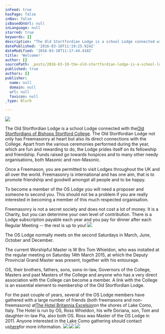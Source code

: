 ```yaml
---
inFeed: true
hasPage: false
inNav: false
isBasedOnUrl: null
inLanguage: null
starred: true
keywords: []
description: "The Old Stortfordian Lodge is a school Lodge connected with theOld Stortfordians of Bishops Stortford College.\_ The Old Stortfordian Lodge not only has Freemasonry at heart but also its direct connections with the College. Apart from the various ceremonies performed during the year, which are fun and rewarding to do, the Lodge prides itself on its fellowship and friendship. Funds raised go towards hospices and to many other needy organisations, both Masonic and non-Masonic."
datePublished: '2016-03-10T11:19:25.924Z'
dateModified: '2016-03-10T11:17:44.418Z'
title: 'Welcome!'
author: []
sourcePath: _posts/2016-03-10-the-old-stortfordian-lodge-is-a-school-lodge-connected-with.md
published: true
authors: []
publisher:
  name: null
  domain: null
  url: null
  favicon: null
_type: Blurb

---
```

![](https://s3-us-west-2.amazonaws.com/the-grid-img/p/cfbcf8221b944ba5342d269e620c784cf75b4e0a.jpg)

The Old Stortfordian Lodge is a school Lodge connected with the[Old Stortfordians of Bishops Stortford College][0].  The Old Stortfordian Lodge not only has Freemasonry at heart but also its direct connections with the College. Apart from the various ceremonies performed during the year, which are fun and rewarding to do, the Lodge prides itself on its fellowship and friendship. Funds raised go towards hospices and to many other needy organisations, both Masonic and non-Masonic.

Once a Freemason, you are permitted to visit Lodges throughout the UK and all over the world. Freemasonry is international and has one aim, that is to promote friendship and goodwill amongst all people and to be happy.

To become a member of the OS Lodge you will need a proposer and someone to second you. This should not be a problem if you are really interested in becoming a member of this much respected organisation.

Freemasonry is not a secret society and does not cost a lot of money.  It is a Charity, but you can determine your own level of contribution. There is a Lodge subscription payable each year and you pay for dinner after each Regular Meeting -- the rest is up to you!
![](https://the-grid-user-content.s3-us-west-2.amazonaws.com/9a2afaec-269e-46db-ab96-dd517df9e858.jpg)

The OS Lodge normally meets on the second Saturdays in March, June, October and December.

The current Worshipful Master is W Bro Tom Whieldon, who was installed at the regular meeting on Saturday 14th March 2015, at which the Deputy Provincial Grand Master was present, together with his entourage.

OS, their brothers, fathers, sons, sons-in-law, Governors of the College, Masters and past Masters of the College and anyone who has a very direct association with the College can become a member. A link with the College is an essential element to membership of the Old Stortfordian Lodge.

For the past couple of years, several of the OS Lodge members have gathered with a large number of friends (both freemasons and non-freemasons) at[The Hotel Britannia Excelsior][1]on the shores of Lake Como, Italy. The Hotel is run by OS, Ross Whieldon, his wife Doriana, son, Tom and daughter-in-law Pia, also both OS. Ross was Master of the OS Lodge in 2011\. Anyone interested in the Lake Como gathering should contact us[here][2]for more information.
![](https://the-grid-user-content.s3-us-west-2.amazonaws.com/8231d821-d0e8-4df4-9faf-be65920b032c.jpg)
![](https://the-grid-user-content.s3-us-west-2.amazonaws.com/1d1d0d2e-5e1c-435c-b46d-be863bc6fa13.jpg)
![](https://the-grid-user-content.s3-us-west-2.amazonaws.com/5b94de73-4f2f-4de6-ba8d-0d29d1f4899e.jpg)

[0]: http://www.bishops-stortford-college.herts.sch.uk/oldstortfordians/oldstortfordians/ "http://www.bishops-stortford-college.herts.sch.uk/oldstortfordians/oldstortfordians/"
[1]: http://www.hotelbritanniacadenabbia.com/ "http://www.hotelbritanniacadenabbia.com"
[2]: http://oldstortfordianlodge.org.uk/Old_Stortfordian_Lodge/Contact.html "Contact.html"